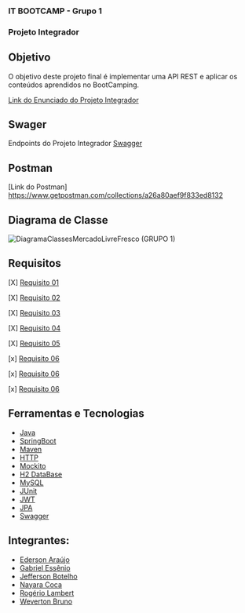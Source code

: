 ### IT BOOTCAMP - Grupo 1

### Projeto Integrador

## Objetivo
O objetivo deste projeto final é implementar uma API REST e aplicar os conteúdos aprendidos no BootCamping.

[Link do Enunciado do Projeto Integrador](https://drive.google.com/file/d/1bBOM49bxqRR7apxP3sgV7_LRiTq9xQD2/view)

## Swager
Endpoints do Projeto Integrador
[Swagger](http://localhost:8080/swagger-ui/)

## Postman

[Link do Postman] https://www.getpostman.com/collections/a26a80aef9f833ed8132

## Diagrama de Classe

![DiagramaClassesMercadoLivreFresco (GRUPO 1)](https://user-images.githubusercontent.com/78379011/166461615-35c49514-c2b5-4355-9189-e6a7837bdea0.png)

## Requisitos

[X] [Requisito 01](https://drive.google.com/file/d/1rbT3upYAwN-CrOVtze0M2Fq7Cobuj7FD/view)

[X] [Requisito 02](https://drive.google.com/file/d/1M66St3F6TwWJ6WG_s1in75_bMyeKb8PM/view)

[X] [Requisito 03](https://drive.google.com/file/d/1GnTl6sHhdvyKjR0oz0nXlyvzH-oW_2Jv/view)

[X] [Requisito 04](https://drive.google.com/file/d/1kNZLztafr2tXuDU24W9xwUu09va2kMP0/view)

[X] [Requisito 05](https://drive.google.com/file/d/1yiEzdwI87K7AO9bgPffHbb0DPjVKM-oP/view)

[x] [Requisito 06](https://github.com/GabrielEssenio/Mercado-Livre-Frescos/blob/develop/Requisito_6_-CRUD_Feedback.docx.pdf)

[x] [Requisito 06](https://github.com/GabrielEssenio/Mercado-Livre-Frescos/blob/develop/Requisito_6_-List_Product_By_Id.docx.pdf)

[x] [Requisito 06](https://github.com/GabrielEssenio/Mercado-Livre-Frescos/blob/develop/Requisito_6_-_List_Product_By_Rating.docx.pdf)

## Ferramentas e Tecnologias
- [Java](https://docs.oracle.com/en/java/)
- [SpringBoot](https://spring.io/projects/spring-boot)
- [Maven](https://maven.apache.org/guides/)
- [HTTP](https://devdocs.io/http/)
- [Mockito](https://site.mockito.org/)
- [H2 DataBase](https://www.h2database.com/html/main.html)
- [MySQL](https://dev.mysql.com/doc/)
- [JUnit](https://junit.org/junit5/docs/5.0.0/api/overview-summary.html)
- [JWT](https://jwt.io/introduction)
- [JPA](https://docs.spring.io/spring-data/jpa/docs/current/reference/html/)
- [Swagger](https://swagger.io/)

## Integrantes:
- [Ederson Araújo](https://github.com/edersonrodara)
- [Gabriel Essênio](https://github.com/GabrielEssenio)
- [Jefferson Botelho](https://github.com/jeffbotelho)
- [Nayara Coca](https://github.com/Naycoca)
- [Rogério Lambert](https://github.com/rogerio-lambert)
- [Weverton Bruno](https://github.com/wevertonbruno)
